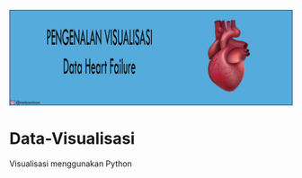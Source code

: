 ![dav](https://github.com/nadyamissun/Data-Visualisasi/blob/main/gambar_heart.jpg)
# Data-Visualisasi
Visualisasi menggunakan Python

